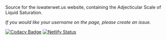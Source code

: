 Source for the iswaterwet.us website, containing the Adjecticular Scale of Liquid Saturation.

*If you would like your username on the page, please create an issue.*

[![Codacy Badge](https://app.codacy.com/project/badge/Grade/e4fc830dac8b4bbdb8368953f6109323)](https://www.codacy.com/gh/lucasburlingham/iswaterwet.us/dashboard?utm_source=github.com&amp;utm_medium=referral&amp;utm_content=lucasburlingham/iswaterwet.us&amp;utm_campaign=Badge_Grade)
[![Netlify Status](https://api.netlify.com/api/v1/badges/de6866d9-e426-48f7-8423-ac6b41ea6804/deploy-status)](https://app.netlify.com/sites/epic-mestorf-7a525e/deploys)
